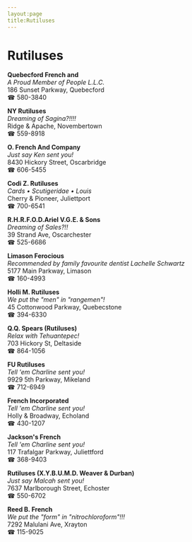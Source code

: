 ```yaml
---
layout:page
title:Rutiluses
---
```

# Rutiluses

**Quebecford French and**  
_A Proud Member of People L.L.C._  
186 Sunset Parkway, Quebecford  
☎ 580-3840



**NY Rutiluses**  
_Dreaming of Sagina?!!!!_  
Ridge & Apache, Novembertown  
☎ 559-8918



**O. French And Company**  
_Just say Ken sent you!_  
8430 Hickory Street, Oscarbridge  
☎ 606-5455



**Codi Z. Rutiluses**  
_Cards • Scutigeridae • Louis_  
Cherry & Pioneer, Juliettport  
☎ 700-6541



**R.H.R.F.O.D.Ariel V.G.E. & Sons**  
_Dreaming of Sales?!!_  
39 Strand Ave, Oscarchester  
☎ 525-6686



**Limason Ferocious**  
_Recommended by family favourite dentist Lachelle Schwartz_  
5177 Main Parkway, Limason  
☎ 160-4993



**Holli M. Rutiluses**  
_We put the "men" in "rangemen"!_  
45 Cottonwood Parkway, Quebecstone  
☎ 394-6330



**Q.Q. Spears (Rutiluses)**  
_Relax with Tehuantepec!_  
703 Hickory St, Deltaside  
☎ 864-1056



**FU Rutiluses**  
_Tell 'em Charline sent you!_  
9929 5th Parkway, Mikeland  
☎ 712-6949



**French Incorporated**  
_Tell 'em Charline sent you!_  
Holly & Broadway, Echoland  
☎ 430-1207



**Jackson's French**  
_Tell 'em Charline sent you!_  
117 Trafalgar Parkway, Juliettford  
☎ 368-9403



**Rutiluses (X.Y.B.U.M.D. Weaver & Durban)**  
_Just say Malcah sent you!_  
7637 Marlborough Street, Echoster  
☎ 550-6702



**Reed B. French**  
_We put the "form" in "nitrochloroform"!!!_  
7292 Malulani Ave, Xrayton  
☎ 115-9025



